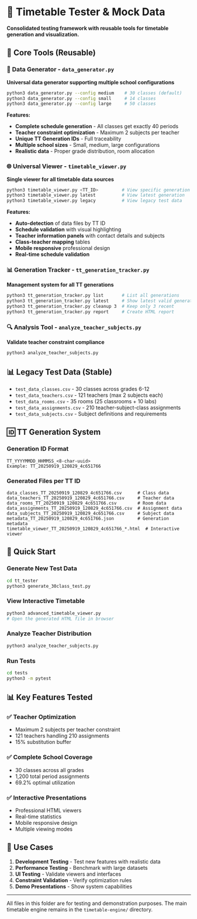 # 🧪 Timetable Tester & Mock Data

**Consolidated testing framework with reusable tools for timetable generation and visualization.**

## 🎯 Core Tools (Reusable)

### 🔧 **Data Generator** - `data_generator.py`
**Universal data generator supporting multiple school configurations**
```bash
python3 data_generator.py --config medium    # 30 classes (default)
python3 data_generator.py --config small     # 14 classes  
python3 data_generator.py --config large     # 50 classes
```

**Features:**
- **Complete schedule generation** - All classes get exactly 40 periods
- **Teacher constraint optimization** - Maximum 2 subjects per teacher
- **Unique TT Generation IDs** - Full traceability
- **Multiple school sizes** - Small, medium, large configurations
- **Realistic data** - Proper grade distribution, room allocation

### 🌐 **Universal Viewer** - `timetable_viewer.py`
**Single viewer for all timetable data sources**
```bash
python3 timetable_viewer.py <TT_ID>         # View specific generation
python3 timetable_viewer.py latest          # View latest generation
python3 timetable_viewer.py legacy          # View legacy test data
```

**Features:**
- **Auto-detection** of data files by TT ID
- **Schedule validation** with visual highlighting
- **Teacher information panels** with contact details and subjects
- **Class-teacher mapping** tables
- **Mobile responsive** professional design
- **Real-time schedule validation**

### 📊 **Generation Tracker** - `tt_generation_tracker.py`
**Management system for all TT generations**
```bash
python3 tt_generation_tracker.py list       # List all generations
python3 tt_generation_tracker.py latest     # Show latest valid generation
python3 tt_generation_tracker.py cleanup 3  # Keep only 3 recent
python3 tt_generation_tracker.py report     # Create HTML report
```

### 🔍 **Analysis Tool** - `analyze_teacher_subjects.py`
**Validate teacher constraint compliance**
```bash
python3 analyze_teacher_subjects.py
```

## 📊 Legacy Test Data (Stable)
- `test_data_classes.csv` - 30 classes across grades 6-12
- `test_data_teachers.csv` - 121 teachers (max 2 subjects each)
- `test_data_rooms.csv` - 35 rooms (25 classrooms + 10 labs)
- `test_data_assignments.csv` - 210 teacher-subject-class assignments
- `test_data_subjects.csv` - Subject definitions and requirements

## 🆔 TT Generation System

### Generation ID Format
```
TT_YYYYMMDD_HHMMSS_<8-char-uuid>
Example: TT_20250919_120829_4c651766
```

### Generated Files per TT ID
```
data_classes_TT_20250919_120829_4c651766.csv      # Class data
data_teachers_TT_20250919_120829_4c651766.csv     # Teacher data  
data_rooms_TT_20250919_120829_4c651766.csv        # Room data
data_assignments_TT_20250919_120829_4c651766.csv  # Assignment data
data_subjects_TT_20250919_120829_4c651766.csv     # Subject data
metadata_TT_20250919_120829_4c651766.json         # Generation metadata
timetable_viewer_TT_20250919_120829_4c651766_*.html  # Interactive viewer
```

## 🚀 Quick Start

### Generate New Test Data
```bash
cd tt_tester
python3 generate_30class_test.py
```

### View Interactive Timetable
```bash
python3 advanced_timetable_viewer.py
# Open the generated HTML file in browser
```

### Analyze Teacher Distribution
```bash
python3 analyze_teacher_subjects.py
```

### Run Tests
```bash
cd tests
python3 -m pytest
```

## 📊 Key Features Tested

### ✅ Teacher Optimization
- Maximum 2 subjects per teacher constraint
- 121 teachers handling 210 assignments
- 15% substitution buffer

### ✅ Complete School Coverage
- 30 classes across all grades
- 1,200 total period assignments
- 69.2% optimal utilization

### ✅ Interactive Presentations
- Professional HTML viewers
- Real-time statistics
- Mobile responsive design
- Multiple viewing modes

## 🎯 Use Cases

1. **Development Testing** - Test new features with realistic data
2. **Performance Testing** - Benchmark with large datasets
3. **UI Testing** - Validate viewers and interfaces
4. **Constraint Validation** - Verify optimization rules
5. **Demo Presentations** - Show system capabilities

---

All files in this folder are for testing and demonstration purposes. The main timetable engine remains in the `timetable-engine/` directory.